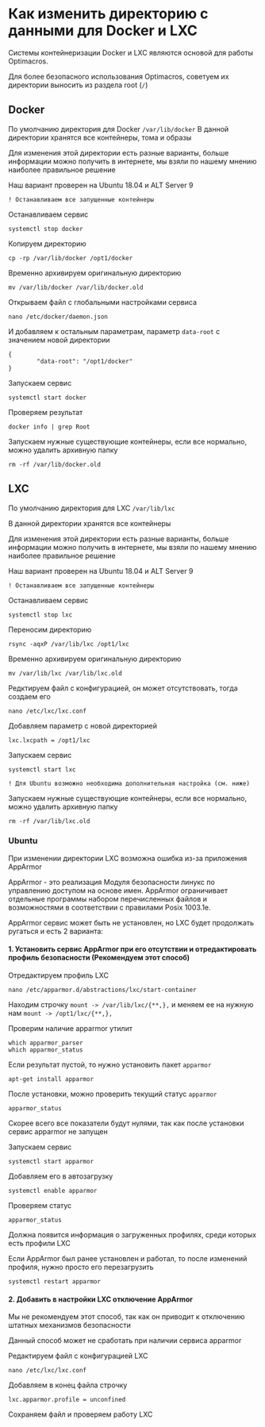 # Как изменить директорию с данными для Docker и LXC

Системы контейнеризации Docker и LXC являются основой для работы Optimacros.

Для более безопасного использования Optimacros, советуем их директории выносить из раздела root (`/`)

## Docker

По умолчанию директория для Docker `/var/lib/docker`
В данной директории хранятся все контейнеры, тома и образы

Для изменения этой директории есть разные варианты, 
больше информации можно получить в интернете, мы взяли по нашему мнению наиболее правильное решение

Наш вариант проверен на Ubuntu 18.04 и ALT Server 9

`! Останавливаем все запущенные контейнеры`

Останавливаем сервис
```
systemctl stop docker
```

Копируем директорию
```
cp -rp /var/lib/docker /opt1/docker
```

Временно архивируем оригинальную директорию
```
mv /var/lib/docker /var/lib/docker.old
```

Открываем файл с глобальными настройками сервиса
```
nano /etc/docker/daemon.json
```

И добавляем к остальным параметрам, параметр `data-root` с значением новой директории
```
{
        "data-root": "/opt1/docker"
}
```

Запускаем сервис
```
systemctl start docker
```

Проверяем результат
```
docker info | grep Root
```

Запускаем нужные существующие контейнеры, если все нормально, можно удалить архивную папку
```
rm -rf /var/lib/docker.old
```

## LXC

По умолчанию директория для LXC `/var/lib/lxc`

В данной директории хранятся все контейнеры

Для изменения этой директории есть разные варианты, больше информации можно получить в интернете, мы взяли по нашему мнению наиболее правильное решение

Наш вариант проверен на Ubuntu 18.04 и ALT Server 9

`! Останавливаем все запущенные контейнеры`

Останавливаем сервис
```
systemctl stop lxc
```

Переносим директорию
```
rsync -aqxP /var/lib/lxc /opt1/lxc
```

Временно архивируем оригинальную директорию
```
mv /var/lib/lxc /var/lib/lxc.old
```

Редктируем файл с конфигурацией, он может отсутствовать, тогда создаем его
```
nano /etc/lxc/lxc.conf
```

Добавляем параметр с новой директорией
```
lxc.lxcpath = /opt1/lxc
```

Запускаем сервис
```
systemctl start lxc
```

`! Для Ubuntu возможно необходима дополнительная настройка (см. ниже)`

Запускаем нужные существующие контейнеры, если все нормально, можно удалить архивную папку
```
rm -rf /var/lib/lxc.old
```

### Ubuntu

При изменении директории LXC возможна ошибка из-за приложения AppArmor

AppArmor - это реализация Модуля безопасности линукс по управлению доступом на основе имен. 
AppArmor ограничивает отдельные программы набором перечисленных файлов и возможностями в соответствии с правилами Posix 1003.1e.

AppArmor сервис может быть не установлен, но LXC будет продолжать ругаться и есть 2 варианта:

#### 1. Установить сервис AppArmor при его отсутствии и отредактировать профиль безопасности (Рекомендуем этот способ)

Отредактируем профиль LXC

```
nano /etc/apparmor.d/abstractions/lxc/start-container
```

Находим строчку `mount -> /var/lib/lxc/{**,},` и меняем ее на нужную нам `mount -> /opt1/lxc/{**,},`

Проверим наличие apparmor утилит

```
which apparmor_parser
which apparmor_status
```

Если результат пустой, то нужно установить пакет `apparmor`

```
apt-get install apparmor
```

После установки, можно проверить текущий статус `apparmor`

```
apparmor_status
```

Скорее всего все показатели будут нулями, так как после установки сервис apparmor не запущен

Запускаем сервис

```
systemctl start apparmor
```

Добавляем его в автозагрузку

```
systemctl enable apparmor
```

Проверяем статус

```
apparmor_status
```

Должна появится информация о загруженных профилях, среди которых есть профили LXC

Если AppArmor был ранее установлен и работал, то после изменений профиля, нужно просто его перезагрузить

```
systemctl restart apparmor
```

#### 2. Добавить в настройки LXC отключение AppArmor

Мы не рекомендуем этот способ, так как он приводит к отключению штатных механизмов безопасности

Данный способ может не сработать при наличии сервиса apparmor

Редактируем файл с конфигурацией LXC

```
nano /etc/lxc/lxc.conf
```

Добавляем в конец файла строчку

```
lxc.apparmor.profile = unconfined
```

Сохраняем файл и проверяем работу LXC
